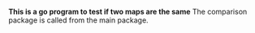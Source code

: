**This is a go program to test if two maps are the same**
The comparison package is called from the main package.
